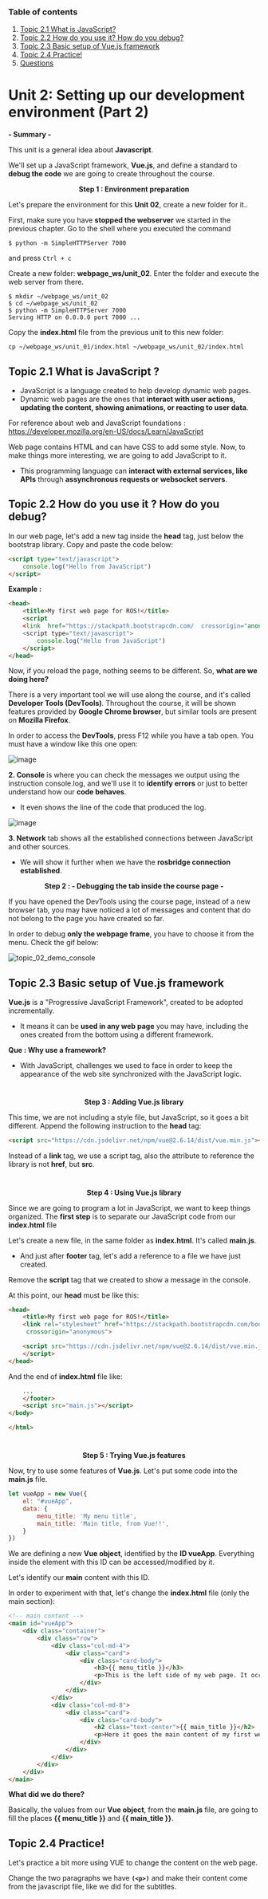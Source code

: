 
### Table of contents
1. [Topic 2.1  What is JavaScript? ](#paragraph1)
2. [Topic 2.2  How do you use it? How do you debug?](#paragraph2)
3. [Topic 2.3  Basic setup of Vue.js framework ](#paragraph3)
4. [Topic 2.4  Practice!](#paragraph4)
5. [Questions](#paragraph)


# Unit 2:   Setting up our development environment (Part 2)

**- Summary -**
 
This unit is a general idea about **Javascript**. 

We'll set up a JavaScript framework, **Vue.js**, and define a standard to **debug the code** we are going to create throughout the course.


<p align="center"><b>
Step 1 : Environment preparation 
</b></p>
 

Let's prepare the environment for this **Unit 02**, create a new folder for it..

First, make sure you have **stopped the webserver** we started in the previous chapter. 
Go to the shell where you executed the command 
```
$ python -m SimpleHTTPServer 7000 
```
and press `Ctrl + c`


Create a new folder: **webpage_ws/unit_02**. Enter the folder and execute the web server from there.
```
$ mkdir ~/webpage_ws/unit_02
$ cd ~/webpage_ws/unit_02
$ python -m SimpleHTTPServer 7000
Serving HTTP on 0.0.0.0 port 7000 ...
```

Copy the **index.html** file from the previous unit to this new folder:

```
cp ~/webpage_ws/unit_01/index.html ~/webpage_ws/unit_02/index.html
```

 <!-- %%%%%%%%%%%%%%%%%%%%%%%%%%%%%%%%%%%%%%%%%%%%% Topic 2.1 %%%%%%%%%%%%%%%%%%%%%%%%%%%%%%%%%%%%%%%%%%%%%%%%%%%%%%%%%%%%%%%%%%%%%%%%%%%%% -->

## Topic 2.1   What is JavaScript ?  <a name="paragraph1"></a>

* JavaScript is a language created to help develop dynamic web pages.
* Dynamic web pages are the ones that **interact with user actions, updating the content, showing animations, or reacting to user data**. 

For reference about web and JavaScript foundations : https://developer.mozilla.org/en-US/docs/Learn/JavaScript

Web page contains HTML and can have CSS to add some style.  Now, to make things more interesting, we are going to add JavaScript to it.

* This programming language can **interact with external services, like APIs** through **assynchronous requests or websocket servers**.


<!-- %%%%%%%%%%%%%%%%%%%%%%%%%%%%%%%%%%%%%%%%%%%%% Topic 2.2 %%%%%%%%%%%%%%%%%%%%%%%%%%%%%%%%%%%%%%%%%%%%%%%%%%%%%%%%%%%%%%%%%%%%%%%%%%%%% -->

## Topic 2.2 How do you use it ? How do you debug?  <a name="paragraph2"></a>


In our web page, let's add a new tag inside the **head** tag, just below the bootstrap library. Copy and paste the code below:

```html
<script type="text/javascript">
    console.log("Hello from JavaScript")
</script>
```

**Example :** 

```html
<head>
    <title>My first web page for ROS!</title>
    <script
    <link  href="https://stackpath.bootstrapcdn.com/  crossorigin="anonymous">
    <script type="text/javascript">
        console.log("Hello from JavaScript")
    </script>
</head>
```

Now, if you reload the page, nothing seems to be different. So, **what are we doing here?**

There is a very important tool we will use along the course, and it's called **Developer Tools (DevTools)**.
Throughout the course, it will be shown features provided by **Google Chrome browser**, but similar tools are present on **Mozilla Firefox**.

In order to access the **DevTools**, press F12 while you have a tab open. You must have a window like this one open:


![image](https://user-images.githubusercontent.com/20908007/229127061-07e6bbc2-78b0-48c2-befc-436dae9e88b3.png)

**2. Console** is where you can check the messages we output using the instruction console.log, and we'll use it to **identify errors** or just to better understand how our **code behaves**. 
  * It even shows the line of the code that produced the log. 

![image](https://user-images.githubusercontent.com/20908007/229128766-e876e8e6-023a-462a-95a9-1415283dc14b.png)


**3. Network** tab shows all the established connections between JavaScript and other sources.
  *  We will show it further when we have the **rosbridge connection established**.


<p align="center"><b>
Step 2 : - Debugging the tab inside the course page -
</b></p>

If you have opened the DevTools using the course page, instead of a new browser tab, you may have noticed a lot of messages and content that do not belong to the page you have created so far. 

In order to debug **only the webpage frame**, you have to choose it from the menu. Check the gif below:

![topic_02_demo_console](https://user-images.githubusercontent.com/20908007/229128217-567c0a02-8bcd-4c0e-9e9b-3cfa4d38c468.gif)



<!-- %%%%%%%%%%%%%%%%%%%%%%%%%%%%%%%%%%%%%%%%%%%%% Topic 2.3 %%%%%%%%%%%%%%%%%%%%%%%%%%%%%%%%%%%%%%%%%%%%%%%%%%%%%%%%%%%%%%%%%%%%%%%%%%%%% -->

## Topic 2.3 Basic setup of Vue.js framework  <a name="paragraph3"></a>

**Vue.js** is a "Progressive JavaScript Framework", created to be adopted incrementally. 
* It means it can be **used in any web page** you may have, including the ones created from the bottom using a different framework. 


**Que : Why use a framework?**
* With JavaScript,  challenges we used to face in order to keep the appearance of the web site synchronized with the JavaScript logic. 

# 
<p align="center"><b>
Step 3 : Adding Vue.js library 
</b></p>

This time, we are not including a style file, but JavaScript, so it goes a bit different. 
Append the following instruction to the **head** tag:

```html
<script src="https://cdn.jsdelivr.net/npm/vue@2.6.14/dist/vue.min.js"></script>
```
Instead of a **link** tag, we use a script tag, also the attribute to reference the library is not **href**, but **src**.

# 
<p align="center"><b>
Step 4 :  Using Vue.js library 
</b></p>

Since we are going to program a lot in JavaScript, we want to keep things organized. 
The **first step** is to separate our JavaScript code from our **index.html** file


Let's create a new file, in the same folder as **index.html**. It's called **main.js**.
* And just after **footer** tag, let's add a reference to a file we have just created.

Remove the **script** tag that we created to show a message in the console.

At this point, our **head** must be like this:
```html
<head>
	<title>My first web page for ROS!</title>
	<link rel="stylesheet" href="https://stackpath.bootstrapcdn.com/bootstrap/4.3.1/css/bootstrap.min.css" integrity="sha384-ggOyR0iXCbMQv3Xipma34MD+dH/1fQ784/j6cY/iJTQUOhcWr7x9JvoRxT2MZw1T"
	 crossorigin="anonymous">

	<script src="https://cdn.jsdelivr.net/npm/vue@2.6.14/dist/vue.min.js">
	</script>
</head>
```

And the end of **index.html** file like:

```html
	...
    </footer>
	<script src="main.js"></script>
</body>

</html>
```

# 
<p align="center"><b>
Step 5 : Trying Vue.js features
</b></p>

Now, try to use some features of **Vue.js**. Let's put some code into the **main.js** file.

```js
let vueApp = new Vue({
    el: "#vueApp",
    data: {
        menu_title: 'My menu title',
        main_title: 'Main title, from Vue!!',
    }
})
```

We are defining a new **Vue object**, identified by the **ID vueApp**. 
Everything inside the element with this ID can be accessed/modified by it.


Let's identify our **main** content with this ID.

In order to experiment with that, let's change the **index.html** file (only the main section):

```html
<!-- main content -->
<main id="vueApp">
    <div class="container">
        <div class="row">
            <div class="col-md-4">
                <div class="card">
                    <div class="card-body">
                        <h3>{{ menu_title }}</h3>
                        <p>This is the left side of my web page. It occupies 33% of the total width</p>
                    </div>
                </div>
            </div>
            <div class="col-md-8">
                <div class="card">
                    <div class="card-body">
                        <h2 class="text-center">{{ main_title }}</h2>
                        <p>Here it goes the main content of my first web page, able to control ROS robots using web tools!</p>
                    </div>
                </div>
            </div>
        </div>
    </div>
</main>
```

**What did we do there?**

Basically, the values from our **Vue object**, from the **main.js** file, are going to fill the places **{{ menu_title }}** and **{{ main_title }}**. 



<!-- %%%%%%%%%%%%%%%%%%%%%%%%%%%%%%%%%%%%%%%%%%%%% Topic 2.4 %%%%%%%%%%%%%%%%%%%%%%%%%%%%%%%%%%%%%%%%%%%%%%%%%%%%%%%%%%%%%%%%%%%%%%%%%%%%% -->

## Topic 2.4 Practice! <a name="paragraph4"></a>

Let's practice a bit more using VUE to change the content on the web page.


Change the two paragraphs we have **`(<p>)`** and make their content come from the javascript file, like we did for the subtitles.






